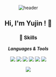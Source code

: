
<div align="center">
  
![header](https://capsule-render.vercel.app/api?type=wave&color=auto&height=100&section=header&fontSize=40)


  
## Hi, I'm Yujin ! 👋



### 💪 Skills
***Languages & Tools*** <br>
<br>
<img src="https://img.shields.io/badge/HTML5-E34F26?style=flat&logo=html5&logoColor=white"/>
<img src="https://img.shields.io/badge/CSS3-1572B6?style=flat&logo=html5&logoColor=white"/>
<img src="https://img.shields.io/badge/JavaScript-F7DF1E?style=flat&logo=javascript&logoColor=white"/>
<img src="https://img.shields.io/badge/JQuery-0769AD?style=flat&logo=jquery&logoColor=white"/>
<img src="https://img.shields.io/badge/React-61DAFB?style=flat&logo=react&logoColor=white"/>
<img src="https://img.shields.io/badge/Git-F05032?style=flat&logo=git&logoColor=white"/>

<a href="https://hits.seeyoufarm.com" ><img src="https://hits.seeyoufarm.com/api/count/incr/badge.svg?url=https%3A%2F%2Fgithub.com%2Fgjbae1212%2Fcc-yujin&count_bg=%2370E1EF&title_bg=%237A7A7A&icon=&icon_color=%23E7E7E7&title=hits&edge_flat=false"/></a>

</div>
